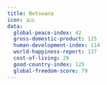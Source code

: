 ```yaml
---
title: Botswana
icon: 🇧🇼
data:
  global-peace-index: 42
  gross-domestic-product: 125
  human-development-index: 114
  world-happiness-report: 137
  cost-of-living: 29
  good-country-index: 125
  global-freedom-score: 79
---
```


